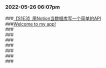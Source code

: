 ### 2022-05-26 06:07pm  
###[【S1E3】用Notion当数据库写一个简单的API](https://www.youtube.com/watch?v=oxwho12kOrs)   
###[Welcome to my app!](https://glittering-daffodil-bcd789.netlify.app/)  
###[]()  
###[]()  
###[]()  
###[]()  
###[]()  
###[]()  
###[]()  


